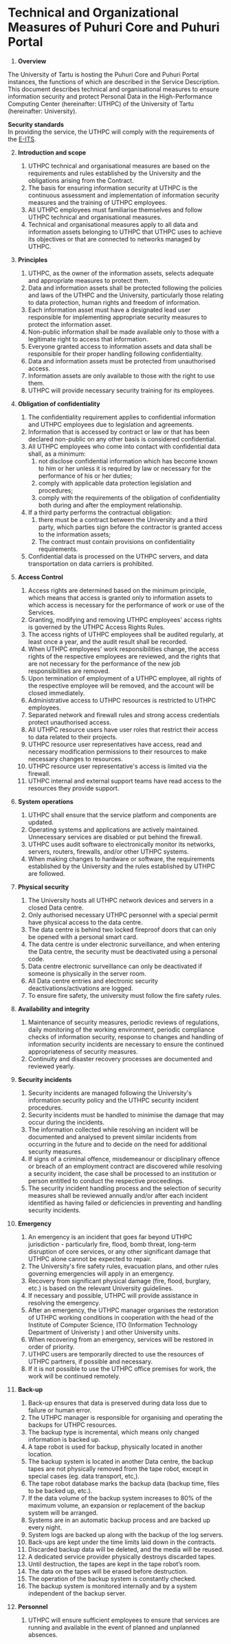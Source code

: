 # Technical and Organizational Measures of Puhuri Core and Puhuri Portal

1. **Overview**

The University of Tartu is hosting the Puhuri Core and Puhuri Portal instances, the functions of which are described in the Service Description.  
This document describes technical and organisational measures to ensure information security and protect Personal Data in the High-Performance Computing Center (hereinafter: UTHPC) of the University of Tartu (hereinafter: University). 

**Security standards**  
In providing the service, the UTHPC will comply with the requirements of the [E-ITS](https://eits.ria.ee/).

2. **Introduction and scope** 
    1. UTHPC technical and organisational measures are based on the requirements and rules established by the University and the obligations arising from the Contract.  
    2. The basis for ensuring information security at UTHPC is the continuous assessment and implementation of information security measures and the training of UTHPC employees.  
    3. All UTHPC employees must familiarise themselves and follow UTHPC technical and organisational measures.  
    4. Technical and organisational measures apply to all data and information assets belonging to UTHPC that UTHPC uses to achieve its objectives or that are connected to networks managed by UTHPC.   

4. **Principles**  
    1. UTHPC, as the owner of the information assets, selects adequate and appropriate measures to protect them.  
    2. Data and information assets shall be protected following the policies and laws of the UTHPC and the University, particularly those relating to data protection, human rights and freedom of information.  
    3. Each information asset must have a designated lead user responsible for implementing appropriate security measures to protect the information asset.  
    4. Non-public information shall be made available only to those with a legitimate right to access that information.  
    5. Everyone granted access to information assets and data shall be responsible for their proper handling following confidentiality.  
    6. Data and information assets must be protected from unauthorised access.  
    7. Information assets are only available to those with the right to use them.  
    8. UTHPC will provide necessary security training for its employees.  

5. **Obligation of confidentiality**  
    1. The confidentiality requirement applies to confidential information and UTHPC employees due to legislation and agreements.  
    2. Information that is accessed by contract or law or that has been declared non-public on any other basis is considered confidential.  
    3. All UTHPC employees who come into contact with confidential data shall, as a minimum:  
        1. not disclose confidential information which has become known to him or her unless it is required by law or necessary for the performance of his or her duties;  
        2. comply with applicable data protection legislation and procedures;  
        3. comply with the requirements of the obligation of confidentiality both during and after the employment relationship.  
    4. If a third party performs the contractual obligation:  
        1. there must be a contract between the University and a third party, which parties sign before the contractor is granted access to the information assets;  
        2. The contract must contain provisions on confidentiality requirements.  
    5. Confidential data is processed on the UTHPC servers, and data transportation on data carriers is prohibited.  

6. **Access Control**  
    1. Access rights are determined based on the minimum principle, which means that access is granted only to information assets to which access is necessary for the performance of work or use of the Services.  
    2. Granting, modifying and removing UTHPC employees' access rights is governed by the UTHPC Access Rights Rules.  
    3. The access rights of UTHPC employees shall be audited regularly, at least once a year, and the audit result shall be recorded.  
    4. When UTHPC employees' work responsibilities change, the access rights of the respective employees are reviewed, and the rights that are not necessary for the performance of the new job responsibilities are removed.  
    5. Upon termination of employment of a UTHPC employee, all rights of the respective employee will be removed, and the account will be closed immediately.  
    6. Administrative access to UTHPC resources is restricted to UTHPC employees.  
    7. Separated network and firewall rules and strong access credentials protect unauthorised access.  
    8. All UTHPC resource users have user roles that restrict their access to data related to their projects.  
    9. UTHPC resource user representatives have access, read and necessary modification permissions to their resources to make necessary changes to resources.  
    10. UTHPC resource user representative's access is limited via the firewall.  
    11. UTHPC internal and external support teams have read access to the resources they provide support.  

7. **System operations**  
    1. UTHPC shall ensure that the service platform and components are updated.  
    2. Operating systems and applications are actively maintained. Unnecessary services are disabled or put behind the firewall.  
    3. UTHPC uses audit software to electronically monitor its networks, servers, routers, firewalls, and/or other UTHPC systems.  
    4. When making changes to hardware or software, the requirements established by the University and the rules established by UTHPC are followed.  

8. **Physical security**  
    1. The University hosts all UTHPC network devices and servers in a closed Data centre.  
    2. Only authorised necessary UTHPC personnel with a special permit have physical access to the data centre.  
    3. The data centre is behind two locked fireproof doors that can only be opened with a personal smart card.  
    4. The data centre is under electronic surveillance, and when entering the Data centre, the security must be deactivated using a personal code.  
    5. Data centre electronic surveillance can only be deactivated if someone is physically in the server room.  
    6. All Data centre entries and electronic security deactivations/activations are logged.  
    7. To ensure fire safety, the university must follow the fire safety rules.  

9. **Availability and integrity**  
    1. Maintenance of security measures, periodic reviews of regulations, daily monitoring of the working environment, periodic compliance checks of information security, response to changes and handling of information security incidents are necessary to ensure the continued appropriateness of security measures.  
    2. Continuity and disaster recovery processes are documented and reviewed yearly.  

10. **Security incidents**  
    1. Security incidents are managed following the University's information security policy and the UTHPC security incident procedures.  
    2. Security incidents must be handled to minimise the damage that may occur during the incidents.  
    3. The information collected while resolving an incident will be documented and analysed to prevent similar incidents from occurring in the future and to decide on the need for additional security measures.  
    4. If signs of a criminal offence, misdemeanour or disciplinary offence or breach of an employment contract are discovered while resolving a security incident, the case shall be processed to an institution or person entitled to conduct the respective proceedings.  
    5. The security incident handling process and the selection of security measures shall be reviewed annually and/or after each incident identified as having failed or deficiencies in preventing and handling security incidents.  

11. **Emergency**  
     1. An emergency is an incident that goes far beyond UTHPC jurisdiction \- particularly fire, flood, bomb threat, long-term disruption of core services, or any other significant damage that UTHPC alone cannot be expected to repair.  
     2. The University's fire safety rules, evacuation plans, and other rules governing emergencies will apply in an emergency.  
     3. Recovery from significant physical damage (fire, flood, burglary, etc.) is based on the relevant University guidelines.  
     4. If necessary and possible, UTHPC will provide assistance in resolving the emergency.  
     5. After an emergency, the UTHPC manager organises the restoration of UTHPC working conditions in cooperation with the head of the Institute of Computer Science, ITO (Information Technology Department of Univeristy ) and other University units.  
     6. When recovering from an emergency, services will be restored in order of priority.  
     7. UTHPC users are temporarily directed to use the resources of UTHPC partners, if possible and necessary.  
     8. If it is not possible to use the UTHPC office premises for work, the work will be continued remotely.  

12. **Back-up**  
     1. Back-up ensures that data is preserved during data loss due to failure or human error.  
     2. The UTHPC manager is responsible for organising and operating the backups for UTHPC resources.  
     3. The backup type is incremental, which means only changed information is backed up.  
     4. A tape robot is used for backup, physically located in another location.  
     5. The backup system is located in another Data centre, the backup tapes are not physically removed from the tape robot, except in special cases (eg. data transport, etc,).  
     6. The tape robot database marks the backup data (backup time, files to be backed up, etc.).  
     7. If the data volume of the backup system increases to 80% of the maximum volume, an expansion or replacement of the backup system will be arranged.  
     8. Systems are in an automatic backup process and are backed up every night.  
     9. System logs are backed up along with the backup of the log servers.  
     10. Back-ups are kept under the time limits laid down in the contracts.  
     11. Discarded backup data will be deleted, and the media will be reused.  
     12. A dedicated service provider physically destroys discarded tapes.  
     13. Until destruction, the tapes are kept in the tape robot’s room.  
     14. The data on the tapes will be erased before destruction.  
     15. The operation of the backup system is constantly checked.  
     16. The backup system is monitored internally and by a system independent of the backup server.  

13. **Personnel**  
     1. UTHPC will ensure sufficient employees to ensure that services are running and available in the event of planned and unplanned absences.
  
